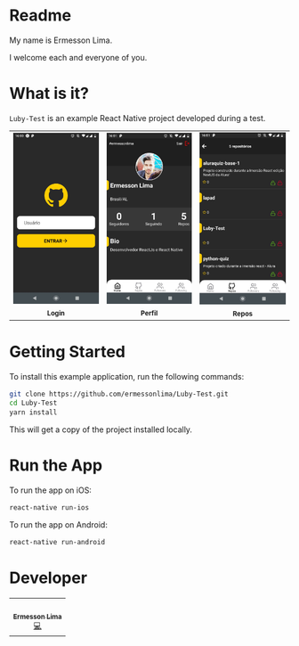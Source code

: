 # Readme

My name is Ermesson Lima.

I welcome each and everyone of you.

# What is it?
`Luby-Test` is an example React Native project developed during a test.



<table>
  <tr>
    <td align="center"><img src="/_docs/home.jpeg" width="200"> <br /><sub><b>Login</b></sub></a><br /></td> <td align="center"><img src="/_docs/perfil.jpeg" width="200"> <br /><sub><b>Perfil</b></sub></a><br /></td><td align="center"><img src="/_docs/repos.jpeg" width="200"> <br /><sub><b>Repos</b></sub></a><br /></td>

  </tr>
</table>

# Getting Started

To install this example application, run the following commands:

```bash
git clone https://github.com/ermessonlima/Luby-Test.git
cd Luby-Test
yarn install
```
This will get a copy of the project installed locally.

# Run the App
To run the app on iOS:
```bash
react-native run-ios
```
To run the app on Android:
```bash
react-native run-android
```

# Developer

<table>
  <tr>
    <td align="center"><a href="https://www.instagram.com/ermesson_lima/"><img src="https://avatars.githubusercontent.com/u/59540379?v=4" width="100px;" alt=""/><br /><sub><b>Ermesson Lima</b></sub></a><br /><a href="https://github.com/ermessonlima/Luby-Test" title="Code">💻</a></td>
  </tr>
</table>




